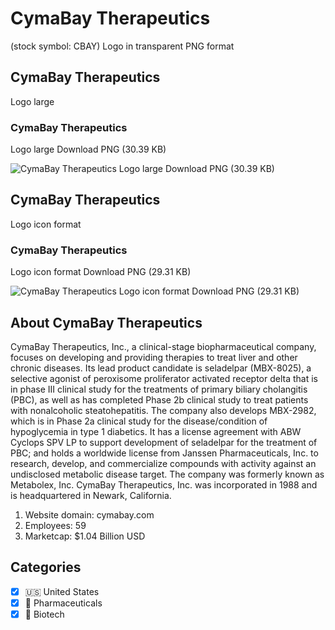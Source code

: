 # CymaBay Therapeutics
 (stock symbol: CBAY) Logo in transparent PNG format

## CymaBay Therapeutics
 Logo large

### CymaBay Therapeutics
 Logo large Download PNG (30.39 KB)

![CymaBay Therapeutics
 Logo large Download PNG (30.39 KB)](/img/orig/CBAY_BIG-54959e96.png)

## CymaBay Therapeutics
 Logo icon format

### CymaBay Therapeutics
 Logo icon format Download PNG (29.31 KB)

![CymaBay Therapeutics
 Logo icon format Download PNG (29.31 KB)](/img/orig/CBAY-4b38accd.png)

## About CymaBay Therapeutics


CymaBay Therapeutics, Inc., a clinical-stage biopharmaceutical company, focuses on developing and providing therapies to treat liver and other chronic diseases. Its lead product candidate is seladelpar (MBX-8025), a selective agonist of peroxisome proliferator activated receptor delta that is in phase III clinical study for the treatments of primary biliary cholangitis (PBC), as well as has completed Phase 2b clinical study to treat patients with nonalcoholic steatohepatitis. The company also develops MBX-2982, which is in Phase 2a clinical study for the disease/condition of hypoglycemia in type 1 diabetics. It has a license agreement with ABW Cyclops SPV LP to support development of seladelpar for the treatment of PBC; and holds a worldwide license from Janssen Pharmaceuticals, Inc. to research, develop, and commercialize compounds with activity against an undisclosed metabolic disease target. The company was formerly known as Metabolex, Inc. CymaBay Therapeutics, Inc. was incorporated in 1988 and is headquartered in Newark, California.

1. Website domain: cymabay.com
2. Employees: 59
3. Marketcap: $1.04 Billion USD


## Categories
- [x] 🇺🇸 United States
- [x] 💊 Pharmaceuticals
- [x] 🧬 Biotech
